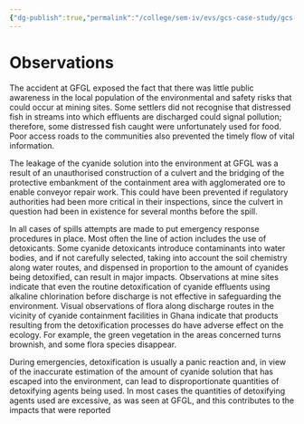 ```yaml
---
{"dg-publish":true,"permalink":"/college/sem-iv/evs/gcs-case-study/gcs-observations/"}
---
```


# Observations 

The accident at GFGL exposed the fact that there was little public awareness in the local population of the environmental and safety risks that could occur at mining sites. Some settlers did not recognise that distressed fish in streams into which effluents are discharged could signal pollution; therefore, some distressed fish caught were unfortunately used for food. Poor access roads to the communities also prevented the timely flow of vital information. 

The leakage of the cyanide solution into the environment at GFGL was a result of an unauthorised construction of a culvert and the bridging of the protective embankment of the containment area with agglomerated ore to enable conveyor repair work. This could have been prevented if regulatory authorities had been more critical in their inspections, since the culvert in question had been in existence for several months before the spill.

In all cases of spills attempts are made to put emergency response procedures in place. Most often the line of action includes the use of detoxicants. Some cyanide detoxicants introduce contaminants into water bodies, and if not carefully selected, taking into account the soil chemistry along water routes, and dispensed in proportion to the amount of cyanides being detoxified, can result in major impacts. Observations at mine sites indicate that even the routine detoxification of cyanide effluents using alkaline chlorination before discharge is not effective in safeguarding the environment. Visual observations of flora along discharge routes in the vicinity of cyanide containment facilities in Ghana indicate that products resulting from the detoxification processes do have adverse effect on the ecology. For example, the green vegetation in the areas concerned turns brownish, and some flora species disappear. 

During emergencies, detoxification is usually a panic reaction and, in view of the inaccurate estimation of the amount of cyanide solution that has escaped into the environment, can lead to disproportionate quantities of detoxifying agents being used. In most cases the quantities of detoxifying agents used are excessive, as was seen at GFGL, and this contributes to the impacts that were reported